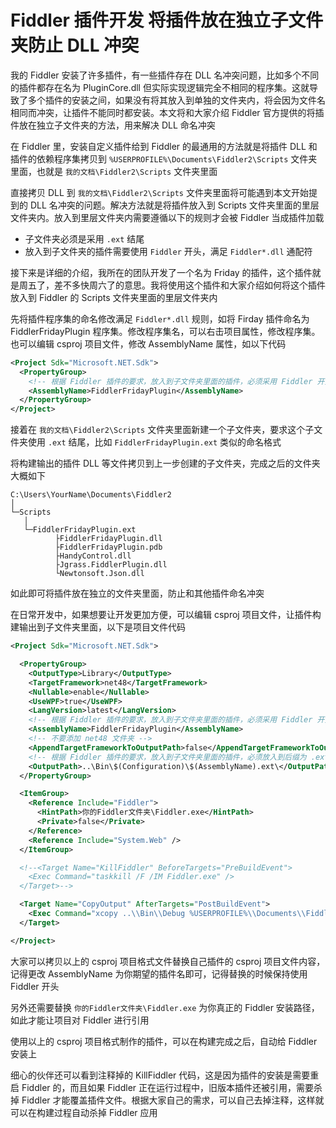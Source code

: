 # Fiddler 插件开发 将插件放在独立子文件夹防止 DLL 冲突

我的 Fiddler 安装了许多插件，有一些插件存在 DLL 名冲突问题，比如多个不同的插件都存在名为 PluginCore.dll 但实际实现逻辑完全不相同的程序集。这就导致了多个插件的安装之间，如果没有将其放入到单独的文件夹内，将会因为文件名相同而冲突，让插件不能同时都安装。本文将和大家介绍 Fiddler 官方提供的将插件放在独立子文件夹的方法，用来解决 DLL 命名冲突

<!--more-->
<!-- 发布 -->
<!-- 博客 -->

在 Fiddler 里，安装自定义插件给到 Fiddler 的最通用的方法就是将插件 DLL 和插件的依赖程序集拷贝到 `%USERPROFILE%\Documents\Fiddler2\Scripts` 文件夹里面，也就是 `我的文档\Fiddler2\Scripts` 文件夹里面

直接拷贝 DLL 到 `我的文档\Fiddler2\Scripts` 文件夹里面将可能遇到本文开始提到的 DLL 名冲突的问题。解决方法就是将插件放入到 Scripts 文件夹里面的里层文件夹内。放入到里层文件夹内需要遵循以下的规则才会被 Fiddler 当成插件加载

- 子文件夹必须是采用 `.ext` 结尾
- 放入到子文件夹的插件需要使用 `Fiddler` 开头，满足 `Fiddler*.dll` 通配符

接下来是详细的介绍，我所在的团队开发了一个名为 Friday 的插件，这个插件就是周五了，差不多快周六了的意思。我将使用这个插件和大家介绍如何将这个插件放入到 Fiddler 的 Scripts 文件夹里面的里层文件夹内

先将插件程序集的命名修改满足 `Fiddler*.dll` 规则，如将 Firday 插件命名为 FiddlerFridayPlugin 程序集。修改程序集名，可以右击项目属性，修改程序集。也可以编辑 csproj 项目文件，修改 AssemblyName 属性，如以下代码

```xml
<Project Sdk="Microsoft.NET.Sdk">
  <PropertyGroup>
    <!-- 根据 Fiddler 插件的要求，放入到子文件夹里面的插件，必须采用 Fiddler 开头，符合 Fiddler*.dll 才能被加载。因此这里修改程序集名，让输出程序集满足要求 -->
    <AssemblyName>FiddlerFridayPlugin</AssemblyName>
  </PropertyGroup>
</Project>
```

接着在 `我的文档\Fiddler2\Scripts` 文件夹里面新建一个子文件夹，要求这个子文件夹使用 `.ext` 结尾，比如 `FiddlerFridayPlugin.ext` 类似的命名格式

将构建输出的插件 DLL 等文件拷贝到上一步创建的子文件夹，完成之后的文件夹大概如下

```plain
C:\Users\YourName\Documents\Fiddler2
│
└─Scripts
   │
   └─FiddlerFridayPlugin.ext
          ├FiddlerFridayPlugin.dll
          ├FiddlerFridayPlugin.pdb
          ├HandyControl.dll
          ├Jgrass.FiddlerPlugin.dll
          └Newtonsoft.Json.dll
```

如此即可将插件放在独立的文件夹里面，防止和其他插件命名冲突

在日常开发中，如果想要让开发更加方便，可以编辑 csproj 项目文件，让插件构建输出到子文件夹里面，以下是项目文件代码

```xml
<Project Sdk="Microsoft.NET.Sdk">

  <PropertyGroup>
    <OutputType>Library</OutputType>
    <TargetFramework>net48</TargetFramework>
    <Nullable>enable</Nullable>
    <UseWPF>true</UseWPF>
    <LangVersion>latest</LangVersion>
    <!-- 根据 Fiddler 插件的要求，放入到子文件夹里面的插件，必须采用 Fiddler 开头，符合 Fiddler*.dll 才能被加载。因此这里修改程序集名，让输出程序集满足要求 -->
    <AssemblyName>FiddlerFridayPlugin</AssemblyName>
    <!-- 不要添加 net48 文件夹 -->
    <AppendTargetFrameworkToOutputPath>false</AppendTargetFrameworkToOutputPath>
    <!-- 根据 Fiddler 插件的要求，放入到子文件夹里面的插件，必须放入到后缀为 .ext 文件夹里面 -->
    <OutputPath>..\Bin\$(Configuration)\$(AssemblyName).ext\</OutputPath>
  </PropertyGroup>

  <ItemGroup>
    <Reference Include="Fiddler">
      <HintPath>你的Fiddler文件夹\Fiddler.exe</HintPath>
      <Private>false</Private>
    </Reference>
    <Reference Include="System.Web" />
  </ItemGroup>

  <!--<Target Name="KillFiddler" BeforeTargets="PreBuildEvent">
    <Exec Command="taskkill /F /IM Fiddler.exe" />
  </Target>-->

  <Target Name="CopyOutput" AfterTargets="PostBuildEvent">
    <Exec Command="xcopy ..\\Bin\\Debug %USERPROFILE%\\Documents\\Fiddler2\\Scripts  /s /e /y" />
  </Target>

</Project>
```

大家可以拷贝以上的 csproj 项目格式文件替换自己插件的 csproj 项目文件内容，记得更改 AssemblyName 为你期望的插件名即可，记得替换的时候保持使用 Fiddler 开头

另外还需要替换 `你的Fiddler文件夹\Fiddler.exe` 为你真正的 Fiddler 安装路径，如此才能让项目对 Fiddler 进行引用

使用以上的 csproj 项目格式制作的插件，可以在构建完成之后，自动给 Fiddler 安装上

细心的伙伴还可以看到注释掉的 KillFiddler 代码，这是因为插件的安装是需要重启 Fiddler 的，而且如果 Fiddler 正在运行过程中，旧版本插件还被引用，需要杀掉 Fiddler 才能覆盖插件文件。根据大家自己的需求，可以自己去掉注释，这样就可以在构建过程自动杀掉 Fiddler 应用
